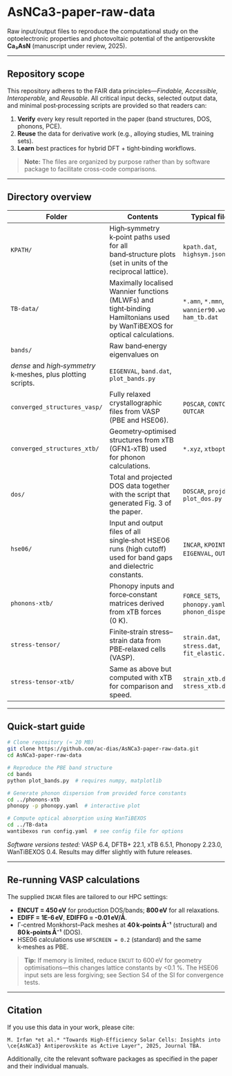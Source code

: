 # AsNCa3-paper-raw-data

Raw input/output files to reproduce the computational study on the optoelectronic properties and photovoltaic potential of the antiperovskite **Ca₃AsN** (manuscript under review, 2025).

---

## Repository scope

This repository adheres to the FAIR data principles—*Findable, Accessible, Interoperable,* and *Reusable*.  All critical input decks, selected output data, and minimal post‑processing scripts are provided so that readers can:

1. **Verify** every key result reported in the paper (band structures, DOS, phonons, PCE).
2. **Reuse** the data for derivative work (e.g., alloying studies, ML training sets).
3. **Learn** best practices for hybrid DFT + tight‑binding workflows.

> **Note:** The files are organized by purpose rather than by software package to facilitate cross-code comparisons.

---

## Directory overview

| Folder                                                       | Contents                                                                                                                  | Typical file types                                    |
| ------------------------------------------------------------ | ------------------------------------------------------------------------------------------------------------------------- | ----------------------------------------------------- |
| `KPATH/`                                                     | High‑symmetry k‑point paths used for all band‑structure plots (set in units of the reciprocal lattice).                   | `kpath.dat`, `highsym.json`                           |
| `TB-data/`                                                   | Maximally localised Wannier functions (MLWFs) and tight‑binding Hamiltonians used by WanTiBEXOS for optical calculations. | `*.amn`, `*.mmn`, `wannier90.wout`, `ham_tb.dat`      |
| `bands/`                                                     | Raw band‑energy eigenvalues on                                                                                            |                                                       |
| *dense* and *high‑symmetry* k‑meshes, plus plotting scripts. | `EIGENVAL`, `band.dat`, `plot_bands.py`                                                                                   |                                                       |
| `converged_structures_vasp/`                                 | Fully relaxed crystallographic files from VASP (PBE and HSE06).                                                           | `POSCAR`, `CONTCAR`, `OUTCAR`                         |
| `converged_structures_xtb/`                                  | Geometry‑optimised structures from xTB (GFN1‑xTB) used for phonon calculations.                                           | `*.xyz`, `xtbopt.log`                                 |
| `dos/`                                                       | Total and projected DOS data together with the script that generated Fig. 3 of the paper.                                 | `DOSCAR`, `projdos.dat`, `plot_dos.py`                |
| `hse06/`                                                     | Input and output files of all single‑shot HSE06 runs (high cutoff) used for band gaps and dielectric constants.           | `INCAR`, `KPOINTS`, `EIGENVAL`, `OUTCAR`              |
| `phonons-xtb/`                                               | Phonopy inputs and force‑constant matrices derived from xTB forces (0 K).                                                 | `FORCE_SETS`, `phonopy.yaml`, `phonon_dispersion.dat` |
| `stress-tensor/`                                             | Finite‑strain stress–strain data from PBE‑relaxed cells (VASP).                                                           | `strain.dat`, `stress.dat`, `fit_elastic.py`          |
| `stress-tensor-xtb/`                                         | Same as above but computed with xTB for comparison and speed.                                                             | `strain_xtb.dat`, `stress_xtb.dat`                    |

---

## Quick‑start guide

```bash
# Clone repository (≈ 20 MB)
git clone https://github.com/ac-dias/AsNCa3-paper-raw-data.git
cd AsNCa3-paper-raw-data

# Reproduce the PBE band structure
cd bands
python plot_bands.py  # requires numpy, matplotlib

# Generate phonon dispersion from provided force constants
cd ../phonons-xtb
phonopy -p phonopy.yaml  # interactive plot

# Compute optical absorption using WanTiBEXOS
cd ../TB-data
wantibexos run config.yaml  # see config file for options
```

*Software versions tested:* VASP 6.4, DFTB+ 22.1, xTB 6.5.1, Phonopy 2.23.0, WanTiBEXOS 0.4.  Results may differ slightly with future releases.

---

## Re‑running VASP calculations

The supplied `INCAR` files are tailored to our HPC settings:

* **ENCUT = 450 eV** for production DOS/bands; **800 eV** for all relaxations.
* **EDIFF = 1E-6 eV**, **EDIFFG = -0.01 eV/Å**.
* Γ‑centred Monkhorst–Pack meshes at **40 k‑points Å⁻¹** (structural) and **80 k‑points Å⁻¹** (DOS).
* HSE06 calculations use `HFSCREEN = 0.2` (standard) and the same k‑meshes as PBE.

> **Tip:** If memory is limited, reduce `ENCUT` to 600 eV for geometry optimisations—this changes lattice constants by <0.1 %.  The HSE06 input sets are less forgiving; see Section S4 of the SI for convergence tests.

---

## Citation

If you use this data in your work, please cite:

```
M. Irfan *et al.* "Towards High-Efficiency Solar Cells: Insights into \ce{AsNCa3} Antiperovskite as Active Layer", 2025, Journal TBA.
```

Additionally, cite the relevant software packages as specified in the paper and their individual manuals.
